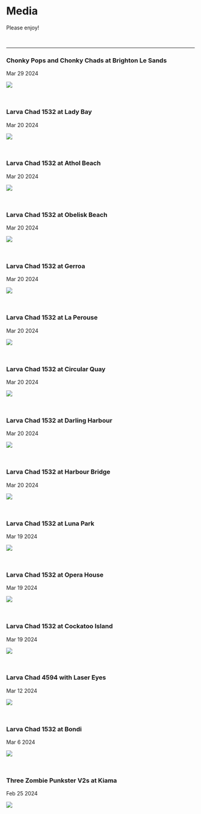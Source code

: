 # Media

Please enjoy!

<br />

---

### Chonky Pops and Chonky Chads at Brighton Le Sands

Mar 29 2024

<kbd><img src="images/ChonkyPopsOnBeachWithChonkyChads-2048x1536.jpg" /></kbd>

<br />

### Larva Chad 1532 at Lady Bay

Mar 20 2024

<kbd><img src="images/LadyBay_1532.png" /></kbd>

<br />


### Larva Chad 1532 at Athol Beach

Mar 20 2024

<kbd><img src="images/AtholBeach_1532.png" /></kbd>

<br />

### Larva Chad 1532 at Obelisk Beach

Mar 20 2024

<kbd><img src="images/ObeliskBeach_1532.png" /></kbd>

<br />

### Larva Chad 1532 at Gerroa

Mar 20 2024

<kbd><img src="images/Gerroa_1532.png" /></kbd>

<br />

### Larva Chad 1532 at La Perouse

Mar 20 2024

<kbd><img src="images/LaPerouse_1532.png" /></kbd>

<br />

### Larva Chad 1532 at Circular Quay

Mar 20 2024

<kbd><img src="images/CircularQuay_1532.png" /></kbd>

<br />

### Larva Chad 1532 at Darling Harbour

Mar 20 2024

<kbd><img src="images/DarlingHarbour_1532.png" /></kbd>

<br />

### Larva Chad 1532 at Harbour Bridge

Mar 20 2024

<kbd><img src="images/HarbourBridge_1532.png" /></kbd>

<br />

### Larva Chad 1532 at Luna Park

Mar 19 2024

<kbd><img src="images/LunaPark_1532.png" /></kbd>

<br />

### Larva Chad 1532 at Opera House

Mar 19 2024

<kbd><img src="images/OperaHouse_1532.png" /></kbd>

<br />

### Larva Chad 1532 at Cockatoo Island

Mar 19 2024

<kbd><img src="images/cockatooisland_1532.png" /></kbd>

<br />

### Larva Chad 4594 with Laser Eyes

Mar 12 2024

<kbd><img src="images/LarvaChad_4594_LaserEyes.jpeg" /></kbd>

<br />

### Larva Chad 1532 at Bondi

Mar 6 2024

<kbd><img src="images/LarvaChad_1532_Bondi.png" /></kbd>

<br />

### Three Zombie Punkster V2s at Kiama

Feb 25 2024

<kbd><img src="images/PunksterV2_3Zs_Kiama.png" /></kbd>
